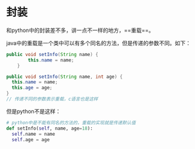 # 封装

和python中的封装差不多，讲一点不一样的地方，==重载==。

java中的重载是一个类中可以有多个同名的方法，但是传递的参数不同。如下：

```java
public void setInfo(String name) {
        this.name = name;
    }

public void setInfo(String name, int age) {
  this.name = name;
  this.age = age;
}
// 传递不同的参数表示重载，c语言也是这样
```

但是python不是这样：

```python
# python中是不能有同名的方法的，重载的实现就是传递默认值
def setInfo(self, name, age=18):
  self.name = name
  self.age = age
```

